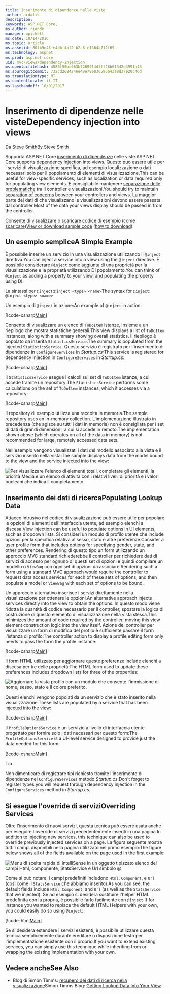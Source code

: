 ```yaml
---
title: Inserimento di dipendenze nelle viste
author: ardalis
description: 
keywords: ASP.NET Core,
ms.author: riande
manager: wpickett
ms.date: 10/14/2016
ms.topic: article
ms.assetid: 80fb9e43-e4db-4af2-b2a8-e1364a712f69
ms.technology: aspnet
ms.prod: asp.net-core
uid: mvc/views/dependency-injection
ms.openlocfilehash: 4586f50bc663b7269914dfff28b61342e3991a48
ms.sourcegitcommit: 732cd2684246e49e796836596643a8d37e20c46d
ms.translationtype: MT
ms.contentlocale: it-IT
ms.lasthandoff: 10/01/2017
---
```

# <a name="dependency-injection-into-views"></a><span data-ttu-id="f2a39-103">Inserimento di dipendenze nelle viste</span><span class="sxs-lookup"><span data-stu-id="f2a39-103">Dependency injection into views</span></span>

<span data-ttu-id="f2a39-104">Da [Steve Smith](https://ardalis.com/)</span><span class="sxs-lookup"><span data-stu-id="f2a39-104">By [Steve Smith](https://ardalis.com/)</span></span>

<span data-ttu-id="f2a39-105">Supporta ASP.NET Core [inserimento di dipendenze](xref:fundamentals/dependency-injection) nelle viste.</span><span class="sxs-lookup"><span data-stu-id="f2a39-105">ASP.NET Core supports [dependency injection](xref:fundamentals/dependency-injection) into views.</span></span> <span data-ttu-id="f2a39-106">Questo può essere utile per i servizi di visualizzazione specifica, ad esempio localizzazione o dati necessari solo per il popolamento di elementi di visualizzazione.</span><span class="sxs-lookup"><span data-stu-id="f2a39-106">This can be useful for view-specific services, such as localization or data required only for populating view elements.</span></span> <span data-ttu-id="f2a39-107">È consigliabile mantenere [separazione delle problematiche](http://deviq.com/separation-of-concerns/) tra il controller e visualizzazioni.</span><span class="sxs-lookup"><span data-stu-id="f2a39-107">You should try to maintain [separation of concerns](http://deviq.com/separation-of-concerns/) between your controllers and views.</span></span> <span data-ttu-id="f2a39-108">La maggior parte dei dati di che visualizzano le visualizzazioni devono essere passata dal controller.</span><span class="sxs-lookup"><span data-stu-id="f2a39-108">Most of the data your views display should be passed in from the controller.</span></span>

<span data-ttu-id="f2a39-109">[Consente di visualizzare o scaricare codice di esempio](https://github.com/aspnet/Docs/tree/master/aspnetcore/mvc/views/dependency-injection/sample) ([come scaricare](xref:tutorials/index#how-to-download-a-sample))</span><span class="sxs-lookup"><span data-stu-id="f2a39-109">[View or download sample code](https://github.com/aspnet/Docs/tree/master/aspnetcore/mvc/views/dependency-injection/sample) ([how to download](xref:tutorials/index#how-to-download-a-sample))</span></span>

## <a name="a-simple-example"></a><span data-ttu-id="f2a39-110">Un esempio semplice</span><span class="sxs-lookup"><span data-stu-id="f2a39-110">A Simple Example</span></span>

<span data-ttu-id="f2a39-111">È possibile inserire un servizio in una visualizzazione utilizzando il `@inject` direttiva.</span><span class="sxs-lookup"><span data-stu-id="f2a39-111">You can inject a service into a view using the `@inject` directive.</span></span> <span data-ttu-id="f2a39-112">È possibile considerare `@inject` come aggiunta di una proprietà per la visualizzazione e la proprietà utilizzando DI popolamento.</span><span class="sxs-lookup"><span data-stu-id="f2a39-112">You can think of `@inject` as adding a property to your view, and populating the property using DI.</span></span>

<span data-ttu-id="f2a39-113">La sintassi per `@inject`:`@inject <type> <name>`</span><span class="sxs-lookup"><span data-stu-id="f2a39-113">The syntax for `@inject`: `@inject <type> <name>`</span></span>

<span data-ttu-id="f2a39-114">Un esempio di `@inject` in azione:</span><span class="sxs-lookup"><span data-stu-id="f2a39-114">An example of `@inject` in action:</span></span>

[!code-csharp[Main](../../mvc/views/dependency-injection/sample/src/ViewInjectSample/Views/ToDo/Index.cshtml?highlight=4,5,15,16,17)]

<span data-ttu-id="f2a39-115">Consente di visualizzare un elenco di `ToDoItem` istanze, insieme a un riepilogo che mostra statistiche generali.</span><span class="sxs-lookup"><span data-stu-id="f2a39-115">This view displays a list of `ToDoItem` instances, along with a summary showing overall statistics.</span></span> <span data-ttu-id="f2a39-116">Il riepilogo è popolato da inserita `StatisticsService`.</span><span class="sxs-lookup"><span data-stu-id="f2a39-116">The summary is populated from the injected `StatisticsService`.</span></span> <span data-ttu-id="f2a39-117">Questo servizio è registrato per l'inserimento di dipendenze in `ConfigureServices` in *Startup.cs*:</span><span class="sxs-lookup"><span data-stu-id="f2a39-117">This service is registered for dependency injection in `ConfigureServices` in *Startup.cs*:</span></span>

[!code-csharp[Main](../../mvc/views/dependency-injection/sample/src/ViewInjectSample/Startup.cs?highlight=6,7&range=15-22)]

<span data-ttu-id="f2a39-118">Il `StatisticsService` esegue i calcoli sul set di `ToDoItem` istanze, a cui accede tramite un repository:</span><span class="sxs-lookup"><span data-stu-id="f2a39-118">The `StatisticsService` performs some calculations on the set of `ToDoItem` instances, which it accesses via a repository:</span></span>

[!code-csharp[Main](../../mvc/views/dependency-injection/sample/src/ViewInjectSample/Model/Services/StatisticsService.cs?highlight=15,20,26)]

<span data-ttu-id="f2a39-119">Il repository di esempio utilizza una raccolta in memoria.</span><span class="sxs-lookup"><span data-stu-id="f2a39-119">The sample repository uses an in-memory collection.</span></span> <span data-ttu-id="f2a39-120">L'implementazione illustrato in precedenza (che agisce su tutti i dati in memoria) non è consigliata per i set di dati di grandi dimensioni, a cui si accede in remoto.</span><span class="sxs-lookup"><span data-stu-id="f2a39-120">The implementation shown above (which operates on all of the data in memory) is not recommended for large, remotely accessed data sets.</span></span>

<span data-ttu-id="f2a39-121">Nell'esempio vengono visualizzati i dati del modello associato alla vista e il servizio inserito nella vista:</span><span class="sxs-lookup"><span data-stu-id="f2a39-121">The sample displays data from the model bound to the view and the service injected into the view:</span></span>

![Per visualizzare l'elenco di elementi totali, completare gli elementi, la priorità Media e un elenco di attività con i relativi livelli di priorità e i valori booleani che indica il completamento.](dependency-injection/_static/screenshot.png)

## <a name="populating-lookup-data"></a><span data-ttu-id="f2a39-123">Inserimento dei dati di ricerca</span><span class="sxs-lookup"><span data-stu-id="f2a39-123">Populating Lookup Data</span></span>

<span data-ttu-id="f2a39-124">Attacco intrusivo nel codice di visualizzazione può essere utile per popolare le opzioni di elementi dell'interfaccia utente, ad esempio elenchi a discesa.</span><span class="sxs-lookup"><span data-stu-id="f2a39-124">View injection can be useful to populate options in UI elements, such as dropdown lists.</span></span> <span data-ttu-id="f2a39-125">Si consideri un modulo di profilo utente che include opzioni per la specifica relativa al sesso, stato e altre preferenze.</span><span class="sxs-lookup"><span data-stu-id="f2a39-125">Consider a user profile form that includes options for specifying gender, state, and other preferences.</span></span> <span data-ttu-id="f2a39-126">Rendering di questo tipo un form utilizzando un approccio MVC standard richiederebbe il controller per richiedere dati di servizi di accesso per ognuno di questi set di opzioni e quindi compilare un modello o `ViewBag` con ogni set di opzioni da associare.</span><span class="sxs-lookup"><span data-stu-id="f2a39-126">Rendering such a form using a standard MVC approach would require the controller to request data access services for each of these sets of options, and then populate a model or `ViewBag` with each set of options to be bound.</span></span>

<span data-ttu-id="f2a39-127">Un approccio alternativo inserisce i servizi direttamente nella visualizzazione per ottenere le opzioni.</span><span class="sxs-lookup"><span data-stu-id="f2a39-127">An alternative approach injects services directly into the view to obtain the options.</span></span> <span data-ttu-id="f2a39-128">In questo modo viene ridotta la quantità di codice necessario per il controller, spostare la logica di costruzione di questo elemento di visualizzazione nella vista stessa.</span><span class="sxs-lookup"><span data-stu-id="f2a39-128">This minimizes the amount of code required by the controller, moving this view element construction logic into the view itself.</span></span> <span data-ttu-id="f2a39-129">Azione del controller per visualizzare un form di modifica del profilo è sufficiente passare il form l'istanza di profilo:</span><span class="sxs-lookup"><span data-stu-id="f2a39-129">The controller action to display a profile editing form only needs to pass the form the profile instance:</span></span>

[!code-csharp[Main](../../mvc/views/dependency-injection/sample/src/ViewInjectSample/Controllers/ProfileController.cs?highlight=9,19)]

<span data-ttu-id="f2a39-130">Il form HTML utilizzato per aggiornare queste preferenze include elenchi a discesa per tre delle proprietà:</span><span class="sxs-lookup"><span data-stu-id="f2a39-130">The HTML form used to update these preferences includes dropdown lists for three of the properties:</span></span>

![Aggiornare la vista profilo con un modulo che consente l'immissione di nome, sesso, stato e il colore preferito.](dependency-injection/_static/updateprofile.png)

<span data-ttu-id="f2a39-132">Questi elenchi vengono popolati da un servizio che è stato inserito nella visualizzazione:</span><span class="sxs-lookup"><span data-stu-id="f2a39-132">These lists are populated by a service that has been injected into the view:</span></span>

[!code-csharp[Main](../../mvc/views/dependency-injection/sample/src/ViewInjectSample/Views/Profile/Index.cshtml?highlight=4,16,17,21,22,26,27)]

<span data-ttu-id="f2a39-133">Il `ProfileOptionsService` è un servizio a livello di interfaccia utente progettato per fornire solo i dati necessari per questo form:</span><span class="sxs-lookup"><span data-stu-id="f2a39-133">The `ProfileOptionsService` is a UI-level service designed to provide just the data needed for this form:</span></span>

[!code-csharp[Main](../../mvc/views/dependency-injection/sample/src/ViewInjectSample/Model/Services/ProfileOptionsService.cs?highlight=7,13,24)]

>[!TIP]
> <span data-ttu-id="f2a39-134">Non dimenticare di registrare tipi richiesto tramite l'inserimento di dipendenze nel `ConfigureServices` metodo *Startup.cs*.</span><span class="sxs-lookup"><span data-stu-id="f2a39-134">Don't forget to register types you will request through dependency injection in the  `ConfigureServices` method in *Startup.cs*.</span></span>

## <a name="overriding-services"></a><span data-ttu-id="f2a39-135">Si esegue l'override di servizi</span><span class="sxs-lookup"><span data-stu-id="f2a39-135">Overriding Services</span></span>

<span data-ttu-id="f2a39-136">Oltre l'inserimento di nuovi servizi, questa tecnica può essere usata anche per eseguire l'override di servizi precedentemente inseriti in una pagina.</span><span class="sxs-lookup"><span data-stu-id="f2a39-136">In addition to injecting new services, this technique can also be used to override previously injected services on a page.</span></span> <span data-ttu-id="f2a39-137">La figura seguente mostra tutti i campi disponibili nella pagina utilizzato nel primo esempio:</span><span class="sxs-lookup"><span data-stu-id="f2a39-137">The figure below shows all of the fields available on the page used in the first example:</span></span>

![Menu di scelta rapida di IntelliSense in un oggetto tipizzato elenco dei campi Html, componente, StatsService e Url simbolo @](dependency-injection/_static/razor-fields.png)

<span data-ttu-id="f2a39-139">Come si può notare, i campi predefiniti includono `Html`, `Component`, e `Url` (così come il `StatsService` che abbiamo inserito).</span><span class="sxs-lookup"><span data-stu-id="f2a39-139">As you can see, the default fields include `Html`, `Component`, and `Url` (as well as the `StatsService` that we injected).</span></span> <span data-ttu-id="f2a39-140">Se ad esempio si desidera sostituire l'helper HTML predefinita con la propria, è possibile farlo facilmente con `@inject`:</span><span class="sxs-lookup"><span data-stu-id="f2a39-140">If for instance you wanted to replace the default HTML Helpers with your own, you could easily do so using `@inject`:</span></span>

[!code-html[Main](../../mvc/views/dependency-injection/sample/src/ViewInjectSample/Views/Helper/Index.cshtml?highlight=3,11)]

<span data-ttu-id="f2a39-141">Se si desidera estendere i servizi esistenti, è possibile utilizzare questa tecnica semplicemente durante ereditare o disposizione testo per l'implementazione esistente con il proprio.</span><span class="sxs-lookup"><span data-stu-id="f2a39-141">If you want to extend existing services, you can simply use this technique while inheriting from or wrapping the existing implementation with your own.</span></span>

## <a name="see-also"></a><span data-ttu-id="f2a39-142">Vedere anche</span><span class="sxs-lookup"><span data-stu-id="f2a39-142">See Also</span></span>

* <span data-ttu-id="f2a39-143">Blog di Simon Timms: [recupero dei dati di ricerca nella visualizzazione](http://blog.simontimms.com/2015/06/09/getting-lookup-data-into-you-view/)</span><span class="sxs-lookup"><span data-stu-id="f2a39-143">Simon Timms Blog: [Getting Lookup Data Into Your View](http://blog.simontimms.com/2015/06/09/getting-lookup-data-into-you-view/)</span></span>
